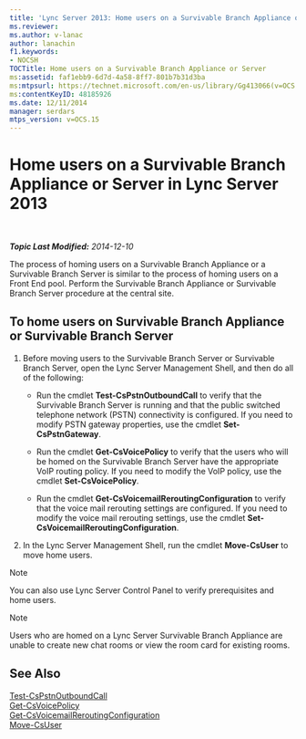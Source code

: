 ```yaml
---
title: 'Lync Server 2013: Home users on a Survivable Branch Appliance or Server'
ms.reviewer: 
ms.author: v-lanac
author: lanachin
f1.keywords:
- NOCSH
TOCTitle: Home users on a Survivable Branch Appliance or Server
ms:assetid: faf1ebb9-6d7d-4a58-8ff7-801b7b31d3ba
ms:mtpsurl: https://technet.microsoft.com/en-us/library/Gg413066(v=OCS.15)
ms:contentKeyID: 48185926
ms.date: 12/11/2014
manager: serdars
mtps_version: v=OCS.15
---
```


<div data-xmlns="http://www.w3.org/1999/xhtml">

<div class="topic" data-xmlns="http://www.w3.org/1999/xhtml" data-msxsl="urn:schemas-microsoft-com:xslt" data-cs="https://msdn.microsoft.com/">

<div data-asp="https://msdn2.microsoft.com/asp">

# Home users on a Survivable Branch Appliance or Server in Lync Server 2013

</div>

<div id="mainSection">

<div id="mainBody">

<span> </span>

_**Topic Last Modified:** 2014-12-10_

The process of homing users on a Survivable Branch Appliance or a Survivable Branch Server is similar to the process of homing users on a Front End pool. Perform the Survivable Branch Appliance or Survivable Branch Server procedure at the central site.

<div>

## To home users on Survivable Branch Appliance or Survivable Branch Server

1.  Before moving users to the Survivable Branch Server or Survivable Branch Server, open the Lync Server Management Shell, and then do all of the following:
    
      - Run the cmdlet **Test-CsPstnOutboundCall** to verify that the Survivable Branch Server is running and that the public switched telephone network (PSTN) connectivity is configured. If you need to modify PSTN gateway properties, use the cmdlet **Set-CsPstnGateway**.
    
      - Run the cmdlet **Get-CsVoicePolicy** to verify that the users who will be homed on the Survivable Branch Server have the appropriate VoIP routing policy. If you need to modify the VoIP policy, use the cmdlet **Set-CsVoicePolicy**.
    
      - Run the cmdlet **Get-CsVoicemailReroutingConfiguration** to verify that the voice mail rerouting settings are configured. If you need to modify the voice mail rerouting settings, use the cmdlet **Set-CsVoicemailReroutingConfiguration**.

2.  In the Lync Server Management Shell, run the cmdlet **Move-CsUser** to move home users.

<div>


> [!NOTE]  
> You can also use Lync Server Control Panel to verify prerequisites and home users.



</div>

<div>


> [!NOTE]  
> Users who are homed on a Lync Server Survivable Branch Appliance are unable to create new chat rooms or view the room card for existing rooms.



</div>

</div>

<div>

## See Also


[Test-CsPstnOutboundCall](https://docs.microsoft.com/powershell/module/skype/Test-CsPstnOutboundCall)  
[Get-CsVoicePolicy](https://docs.microsoft.com/powershell/module/skype/Get-CsVoicePolicy)  
[Get-CsVoicemailReroutingConfiguration](https://docs.microsoft.com/powershell/module/skype/Get-CsVoicemailReroutingConfiguration)  
[Move-CsUser](https://docs.microsoft.com/powershell/module/skype/Move-CsUser)  
  

</div>

</div>

<span> </span>

</div>

</div>

</div>

